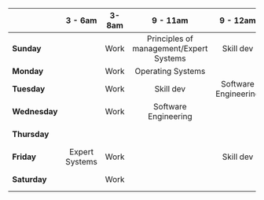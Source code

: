 
|               |    3 - 6am     | 3-8am |                9 - 11am                 |       9 - 12am       |         8 - 10pm         |
| ------------- | :------------: | :---: | :-------------------------------------: | :------------------: | :----------------------: |
| **Sunday**    |                | Work  | Principles of management/Expert Systems |      Skill dev       |   Data Communications    |
| **Monday**    |                | Work  |            Operating Systems            |                      |        Skill dev         |
| **Tuesday**   |                | Work  |                Skill dev                | Software Engineering |   Information Systems    |
| **Wednesday** |                | Work  |          Software Engineering           |                      |       Graph Theory       |
| **Thursday**  |                |       |                                         |                      | Principles of management |
| **Friday**    | Expert Systems | Work  |                                         |      Skill dev       |                          |
| **Saturday**  |                | Work  |                                         |                      |    Operating Systems     |
